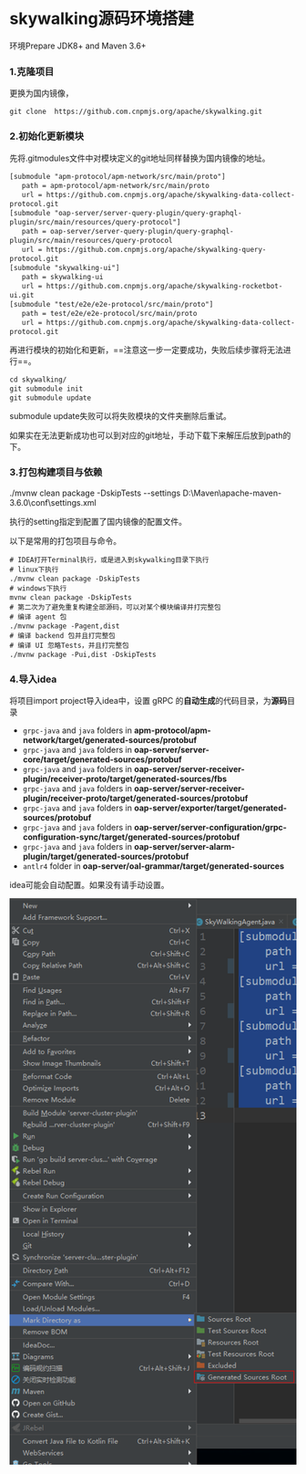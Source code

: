 # skywalking源码环境搭建

环境Prepare JDK8+ and Maven 3.6+

### 1.克隆项目

更换为国内镜像，

```
git clone  https://github.com.cnpmjs.org/apache/skywalking.git
```

### 2.初始化更新模块

先将.gitmodules文件中对模块定义的git地址同样替换为国内镜像的地址。

```
[submodule "apm-protocol/apm-network/src/main/proto"]
   path = apm-protocol/apm-network/src/main/proto
   url = https://github.com.cnpmjs.org/apache/skywalking-data-collect-protocol.git
[submodule "oap-server/server-query-plugin/query-graphql-plugin/src/main/resources/query-protocol"]
   path = oap-server/server-query-plugin/query-graphql-plugin/src/main/resources/query-protocol
   url = https://github.com.cnpmjs.org/apache/skywalking-query-protocol.git
[submodule "skywalking-ui"]
   path = skywalking-ui
   url = https://github.com.cnpmjs.org/apache/skywalking-rocketbot-ui.git
[submodule "test/e2e/e2e-protocol/src/main/proto"]
   path = test/e2e/e2e-protocol/src/main/proto
   url = https://github.com.cnpmjs.org/apache/skywalking-data-collect-protocol.git
```

再进行模块的初始化和更新，==注意这一步一定要成功，失败后续步骤将无法进行==。

```
cd skywalking/
git submodule init
git submodule update
```

submodule update失败可以将失败模块的文件夹删除后重试。

如果实在无法更新成功也可以到对应的git地址，手动下载下来解压后放到path的下。

### 3.打包构建项目与依赖

./mvnw clean package -DskipTests --settings D:\Maven\apache-maven-3.6.0\conf\settings.xml

执行的setting指定到配置了国内镜像的配置文件。

以下是常用的打包项目与命令。

```
# IDEA打开Terminal执行，或是进入到skywalking目录下执行
# linux下执行
./mvnw clean package -DskipTests
# windows下执行
mvnw clean package -DskipTests
# 第二次为了避免重复构建全部源码，可以对某个模块编译并打完整包
# 编译 agent 包
./mvnw package -Pagent,dist
# 编译 backend 包并且打完整包
# 编译 UI 忽略Tests，并且打完整包
./mvnw package -Pui,dist -DskipTests
```

### 4.导入idea

将项目import project导入idea中，设置 gRPC 的**自动生成**的代码目录，为**源码**目录 

- `grpc-java` and `java` folders in **apm-protocol/apm-network/target/generated-sources/protobuf**
- `grpc-java` and `java` folders in **oap-server/server-core/target/generated-sources/protobuf**
- `grpc-java` and `java` folders in **oap-server/server-receiver-plugin/receiver-proto/target/generated-sources/fbs**
- `grpc-java` and `java` folders in **oap-server/server-receiver-plugin/receiver-proto/target/generated-sources/protobuf**
- `grpc-java` and `java` folders in **oap-server/exporter/target/generated-sources/protobuf**
- `grpc-java` and `java` folders in **oap-server/server-configuration/grpc-configuration-sync/target/generated-sources/protobuf**
- `grpc-java` and `java` folders in **oap-server/server-alarm-plugin/target/generated-sources/protobuf**
- `antlr4` folder in **oap-server/oal-grammar/target/generated-sources**

idea可能会自动配置。如果没有请手动设置。

![image-20210312095520433](../img/image-20210312095520433.png)